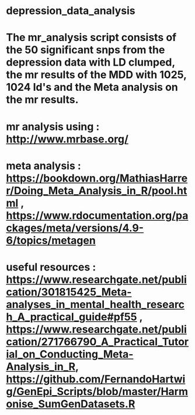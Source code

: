 # depression_data_analysis
# 
# The mr_analysis script consists of the 50 significant snps from the depression data with LD clumped, the mr results of the MDD with 1025, 1024 Id's and the Meta analysis on the mr results.   
# 
# mr analysis using : http://www.mrbase.org/
# meta analysis : https://bookdown.org/MathiasHarrer/Doing_Meta_Analysis_in_R/pool.html , https://www.rdocumentation.org/packages/meta/versions/4.9-6/topics/metagen
# 
# useful resources : https://www.researchgate.net/publication/301815425_Meta-analyses_in_mental_health_research_A_practical_guide#pf55 , https://www.researchgate.net/publication/271766790_A_Practical_Tutorial_on_Conducting_Meta-Analysis_in_R, https://github.com/FernandoHartwig/GenEpi_Scripts/blob/master/Harmonise_SumGenDatasets.R
